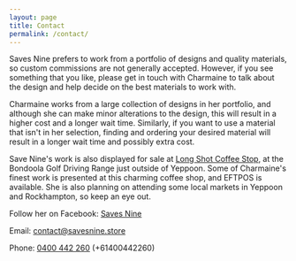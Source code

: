```yaml
---
layout: page
title: Contact
permalink: /contact/
---
```


Saves Nine prefers to work from a portfolio of designs and quality materials, so custom commissions are not generally accepted. However, if you see something that you like, please get in touch with Charmaine to talk about the design and help decide on the best materials to work with.

Charmaine works from a large collection of designs in her portfolio, and although she can make minor alterations to the design, this will result in a higher cost and a longer wait time. Similarly, if you want to use a material that isn't in her selection, finding and ordering your desired material will result in a longer wait time and possibly extra cost.

Save Nine's work is also displayed for sale at [Long Shot Coffee Stop](https://www.facebook.com/people/Long-Shot-Coffee-Stop/100076074286884), at the Bondoola Golf Driving Range just outside of Yeppoon. Some of Charmaine's finest work is presented at this charming coffee shop, and EFTPOS is available. She is also planning on attending some local markets in Yeppoon and Rockhampton, so keep an eye out.

Follow her on Facebook: [Saves Nine](https://www.facebook.com/profile.php?id=100064715174378)

Email: [contact@savesnine.store](mailto:contact@savesnine.store)

Phone: [0400 442 260](tel:+61400442260) (+61400442260)
